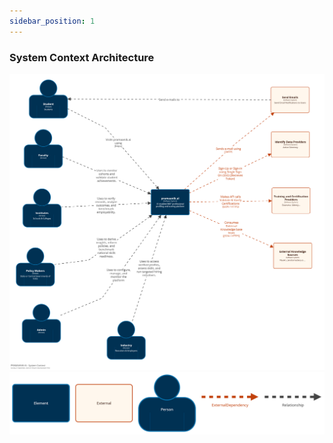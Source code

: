```yaml
---
sidebar_position: 1
---
```

### System Context Architecture
![System Context](structurizr-Diagram1.png)
![Legend](structurizr-Diagram1-key.png)